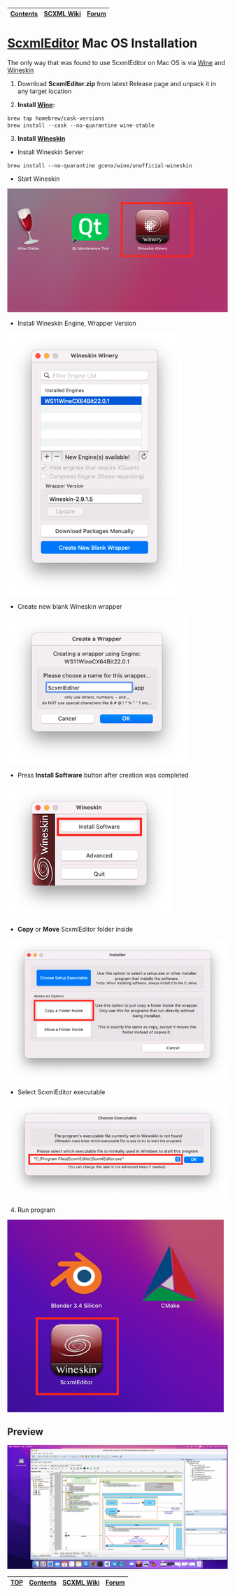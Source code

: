 <a name="top-anchor"/>

| [Contents](../README.md#table-of-contents) | [SCXML Wiki](https://alexzhornyak.github.io/SCXML-tutorial/) | [Forum](https://github.com/alexzhornyak/ScxmlEditor-Tutorial/discussions) |
|---|---|---|

# [ScxmlEditor](../README.md) Mac OS Installation
The only way that was found to use ScxmlEditor on Mac OS is via [Wine](https://www.winehq.org/) and [Wineskin](https://github.com/Gcenx/WineskinServer)

1. Download **ScxmlEditor.zip** from latest Release page and unpack it in any target location

2. **Install [Wine](https://www.winehq.org/):**
```batch
brew tap homebrew/cask-versions
brew install --cask --no-quarantine wine-stable
```

3. **Install [Wineskin](https://github.com/Gcenx/WineskinServer)**
- Install Wineskin Server
```batch
brew install --no-quarantine gcenx/wine/unofficial-wineskin
```
- Start Wineskin

![wineskin_start](../Images/MacOs_wineskin.png)

- Install Wineskin Engine, Wrapper Version

![wineskin_start](../Images/MacOs_wineskin_2.png)

- Create new blank Wineskin wrapper

![wineskin_wrapper](../Images/MacOs_wineskin_wrapper.png)

- Press **Install Software** button after creation was completed

![wineskin_advanced](../Images/MacOs_wineskin_adv.png)

- **Copy** or **Move** ScxmlEditor folder inside

![wineskin_copy](../Images/MacOs_wineskin_copy.png)

- Select ScxmlEditor executable

![wineskin_exe](../Images/MacOs_wineskin_exe.png)

4. Run program

![macos_run](../Images/MacOs_wineskin_run.png)

## Preview
![macos_app_preview](../Images/MacOs_preview.png)

| [TOP](#top-anchor) | [Contents](../README.md#table-of-contents) | [SCXML Wiki](https://alexzhornyak.github.io/SCXML-tutorial/) | [Forum](https://github.com/alexzhornyak/ScxmlEditor-Tutorial/discussions) |
|---|---|---|---|